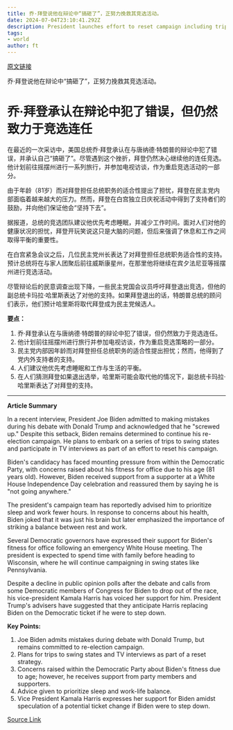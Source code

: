 ```yaml
---
title: 乔·拜登说他在辩论中“搞砸了”，正努力挽救其竞选活动。
date: 2024-07-04T23:10:41.292Z
description: President launches effort to reset campaign including trips to swing states and TV interview
tags: 
- world
author: ft
---
```


[原文链接](https://ft.com/content/e44e108e-d370-4e06-b948-9c3ff46f9d73)

乔·拜登说他在辩论中“搞砸了”，正努力挽救其竞选活动。

# 乔·拜登承认在辩论中犯了错误，但仍然致力于竞选连任

在最近的一次采访中，美国总统乔·拜登承认在与唐纳德·特朗普的辩论中犯了错误，并承认自己“搞砸了”。尽管遇到这个挫折，拜登仍然决心继续他的连任竞选。他计划前往摇摆州进行一系列旅行，并参加电视访谈，作为重启竞选活动的一部分。

由于年龄（81岁）而对拜登担任总统职务的适合性提出了担忧，拜登在民主党内部面临着越来越大的压力。然而，拜登在白宫独立日庆祝活动中得到了支持者们的鼓励，并向他们保证他会“坚持下去”。

据报道，总统的竞选团队建议他优先考虑睡眠，并减少工作时间。面对人们对他的健康状况的担忧，拜登开玩笑说这只是大脑的问题，但后来强调了休息和工作之间取得平衡的重要性。

在白宫紧急会议之后，几位民主党州长表达了对拜登担任总统职务适合性的支持。预计总统将在与家人团聚后前往威斯康星州，在那里他将继续在宾夕法尼亚等摇摆州进行竞选活动。

尽管辩论后的民意调查出现下降，一些民主党国会议员呼吁拜登退出竞选，但他的副总统卡玛拉·哈里斯表达了对他的支持。如果拜登退出的话，特朗普总统的顾问们表示，他们预计哈里斯将取代拜登成为民主党候选人。

**要点：**

1. 乔·拜登承认在与唐纳德·特朗普的辩论中犯了错误，但仍然致力于竞选连任。
2. 他计划前往摇摆州进行旅行并参加电视访谈，作为重启竞选策略的一部分。
3. 民主党内部因年龄而对拜登担任总统职务的适合性提出担忧；然而，他得到了党内外支持者的支持。
4. 人们建议他优先考虑睡眠和工作与生活的平衡。
5. 在人们猜测拜登如果退出选举，哈里斯可能会取代他的情况下，副总统卡玛拉·哈里斯表达了对拜登的支持。

---

 **Article Summary**

In a recent interview, President Joe Biden admitted to making mistakes during his debate with Donald Trump and acknowledged that he "screwed up." Despite this setback, Biden remains determined to continue his re-election campaign. He plans to embark on a series of trips to swing states and participate in TV interviews as part of an effort to reset his campaign.

Biden's candidacy has faced mounting pressure from within the Democratic Party, with concerns raised about his fitness for office due to his age (81 years old). However, Biden received support from a supporter at a White House Independence Day celebration and reassured them by saying he is "not going anywhere."

The president's campaign team has reportedly advised him to prioritize sleep and work fewer hours. In response to concerns about his health, Biden joked that it was just his brain but later emphasized the importance of striking a balance between rest and work.

Several Democratic governors have expressed their support for Biden's fitness for office following an emergency White House meeting. The president is expected to spend time with family before heading to Wisconsin, where he will continue campaigning in swing states like Pennsylvania.

Despite a decline in public opinion polls after the debate and calls from some Democratic members of Congress for Biden to drop out of the race, his vice-president Kamala Harris has voiced her support for him. President Trump's advisers have suggested that they anticipate Harris replacing Biden on the Democratic ticket if he were to step down.

**Key Points:**
1. Joe Biden admits mistakes during debate with Donald Trump, but remains committed to re-election campaign.
2. Plans for trips to swing states and TV interviews as part of a reset strategy.
3. Concerns raised within the Democratic Party about Biden's fitness due to age; however, he receives support from party members and supporters.
4. Advice given to prioritize sleep and work-life balance.
5. Vice President Kamala Harris expresses her support for Biden amidst speculation of a potential ticket change if Biden were to step down.

[Source Link](https://ft.com/content/e44e108e-d370-4e06-b948-9c3ff46f9d73)

